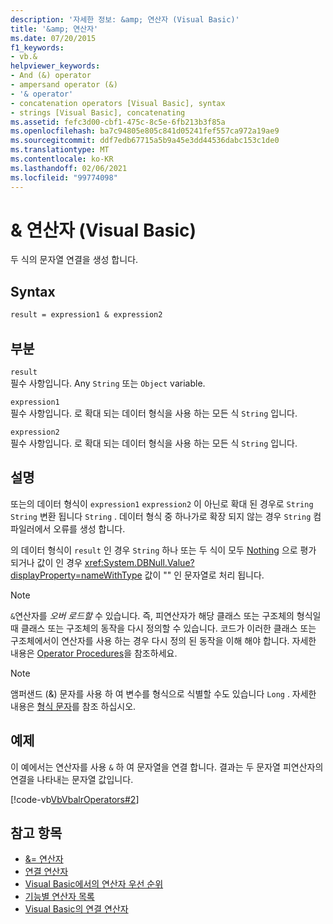 ```yaml
---
description: '자세한 정보: &amp; 연산자 (Visual Basic)'
title: '&amp; 연산자'
ms.date: 07/20/2015
f1_keywords:
- vb.&
helpviewer_keywords:
- And (&) operator
- ampersand operator (&)
- '& operator'
- concatenation operators [Visual Basic], syntax
- strings [Visual Basic], concatenating
ms.assetid: fefc3d00-cbf1-475c-8c5e-6fb213b3f85a
ms.openlocfilehash: ba7c94805e805c841d05241fef557ca972a19ae9
ms.sourcegitcommit: ddf7edb67715a5b9a45e3dd44536dabc153c1de0
ms.translationtype: MT
ms.contentlocale: ko-KR
ms.lasthandoff: 02/06/2021
ms.locfileid: "99774098"
---
```

# <a name="amp-operator-visual-basic"></a>&amp; 연산자 (Visual Basic)

두 식의 문자열 연결을 생성 합니다.  
  
## <a name="syntax"></a>Syntax  
  
```vb  
result = expression1 & expression2  
```  
  
## <a name="parts"></a>부분  

 `result`  
 필수 사항입니다. Any `String` 또는 `Object` variable.  
  
 `expression1`  
 필수 사항입니다. 로 확대 되는 데이터 형식을 사용 하는 모든 식 `String` 입니다.  
  
 `expression2`  
 필수 사항입니다. 로 확대 되는 데이터 형식을 사용 하는 모든 식 `String` 입니다.  
  
## <a name="remarks"></a>설명  

 또는의 데이터 형식이 `expression1` `expression2` 이 아닌로 확대 된 경우로 `String` `String` 변환 됩니다 `String` . 데이터 형식 중 하나가로 확장 되지 않는 경우 `String` 컴파일러에서 오류를 생성 합니다.  
  
 의 데이터 형식이 `result` 인 경우 `String` 하나 또는 두 식이 모두 [Nothing](../nothing.md) 으로 평가 되거나 값이 인 경우 <xref:System.DBNull.Value?displayProperty=nameWithType> 값이 "" 인 문자열로 처리 됩니다.  
  
> [!NOTE]
> `&`연산자를 *오버 로드할* 수 있습니다. 즉, 피연산자가 해당 클래스 또는 구조체의 형식일 때 클래스 또는 구조체의 동작을 다시 정의할 수 있습니다. 코드가 이러한 클래스 또는 구조체에서이 연산자를 사용 하는 경우 다시 정의 된 동작을 이해 해야 합니다. 자세한 내용은 [Operator Procedures](../../programming-guide/language-features/procedures/operator-procedures.md)을 참조하세요.  
  
> [!NOTE]
> 앰퍼샌드 (&) 문자를 사용 하 여 변수를 형식으로 식별할 수도 있습니다 `Long` . 자세한 내용은 [형식 문자](../../programming-guide/language-features/data-types/type-characters.md)를 참조 하십시오.  
  
## <a name="example"></a>예제  

 이 예에서는 연산자를 사용 `&` 하 여 문자열을 연결 합니다. 결과는 두 문자열 피연산자의 연결을 나타내는 문자열 값입니다.  
  
 [!code-vb[VbVbalrOperators#2](~/samples/snippets/visualbasic/VS_Snippets_VBCSharp/VbVbalrOperators/VB/Class1.vb#2)]  
  
## <a name="see-also"></a>참고 항목

- [&= 연산자](and-assignment-operator.md)
- [연결 연산자](concatenation-operators.md)
- [Visual Basic에서의 연산자 우선 순위](operator-precedence.md)
- [기능별 연산자 목록](operators-listed-by-functionality.md)
- [Visual Basic의 연결 연산자](../../programming-guide/language-features/operators-and-expressions/concatenation-operators.md)
